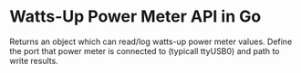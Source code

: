 # Watts-Up Power Meter API in Go

Returns an object which can read/log watts-up power meter values. Define the port that power meter is connected to (typicall ttyUSB0) and path to write results.
